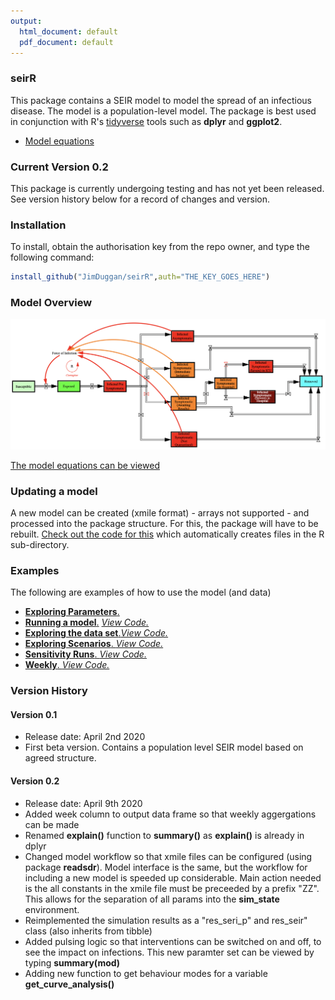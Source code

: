 ```yaml
---
output:
  html_document: default
  pdf_document: default
---
```

### seirR 
This package contains a SEIR model to model the spread of an infectious disease. The model is a population-level model. The package is best used in conjunction with R's [tidyverse](https://www.tidyverse.org) tools such as **dplyr** and **ggplot2**.

- [Model equations](https://github.com/JimDuggan/seirR/blob/master/data-raw/models/Equations/Model%20V0.2.pdf)


### Current Version 0.2
This package is currently undergoing testing and has not yet been released. See version history below for a record of changes and version.



### Installation
To install, obtain the authorisation key from the repo owner, and type the following command:

```R
install_github("JimDuggan/seirR",auth="THE_KEY_GOES_HERE")
```

### Model Overview
![](https://github.com/JimDuggan/seirR/blob/master/data-raw/Images/ModelStructure.png)

[The model equations can be viewed](https://github.com/JimDuggan/seirR/blob/master/data-raw/models/Equations/Model%20V0.2.pdf)

### Updating a model
A new model can be created (xmile format) - arrays not supported - and processed into the package structure. For this, the package will have to be rebuilt. [Check out the code for this](https://github.com/JimDuggan/seirR/blob/master/data-raw/models/seir_p/01%20Translate.R) which automatically creates files in the R sub-directory.

### Examples
The following are examples of how to use the model (and data)

- [**Exploring Parameters**.  ](
https://github.com/JimDuggan/seirR/tree/master/data-raw/Examples/06%20Parameters)
- [**Running a model**.](
https://github.com/JimDuggan/seirR/tree/master/data-raw/Examples/01%20Run%20Model) [*View Code.*](https://github.com/JimDuggan/seirR/blob/master/inst/scripts/01_one_test_p.R)
- [**Exploring the data set**.](
https://github.com/JimDuggan/seirR/tree/master/data-raw/Examples/02%20Explore%20Data)[*View Code.*](https://github.com/JimDuggan/seirR/blob/master/inst/scripts/02_test_data.R)
- [**Exploring Scenarios**. ](
https://github.com/JimDuggan/seirR/tree/master/data-raw/Examples/03%20Scenarios)[*View Code.*](https://github.com/JimDuggan/seirR/blob/master/inst/scripts/03_test_scenarios.R)
- [**Sensitivity Runs**. ](
https://github.com/JimDuggan/seirR/tree/master/data-raw/Examples/04%20Sensitivity)[*View Code.*](https://github.com/JimDuggan/seirR/blob/master/inst/scripts/04_test_sens.R)
- [**Weekly**. ](
https://github.com/JimDuggan/seirR/tree/master/data-raw/Examples/05%20Week)[*View Code.*](https://github.com/JimDuggan/seirR/blob/master/inst/scripts/05_test_week.R)



### Version History
#### Version 0.1
* Release date: April 2nd 2020
* First beta version. Contains a population level SEIR model based on agreed structure. 

#### Version 0.2
* Release date: April 9th 2020
* Added week column to output data frame so that weekly aggergations can be made
* Renamed **explain()** function to **summary()** as **explain()** is already in dplyr
* Changed model workflow so that xmile files can be configured (using package **readsdr**). Model interface is the same, but the workflow for including a new model is speeded up considerable. Main action needed is the all constants in the xmile file must be preceeded by a prefix "ZZ". This allows for the separation of all params into the **sim_state** environment.
* Reimplemented the simulation results as a "res_seri_p" and res_seir" class (also inherits from tibble)
* Added pulsing logic so that interventions can be switched on and off, to see the impact on infections. This new paramter set can be viewed by typing **summary(mod)**
* Adding new function to get behaviour modes for a variable **get_curve_analysis()**

